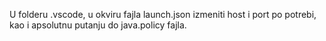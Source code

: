 U folderu .vscode, u okviru fajla launch.json izmeniti host i port po potrebi, kao i apsolutnu putanju do java.policy fajla.